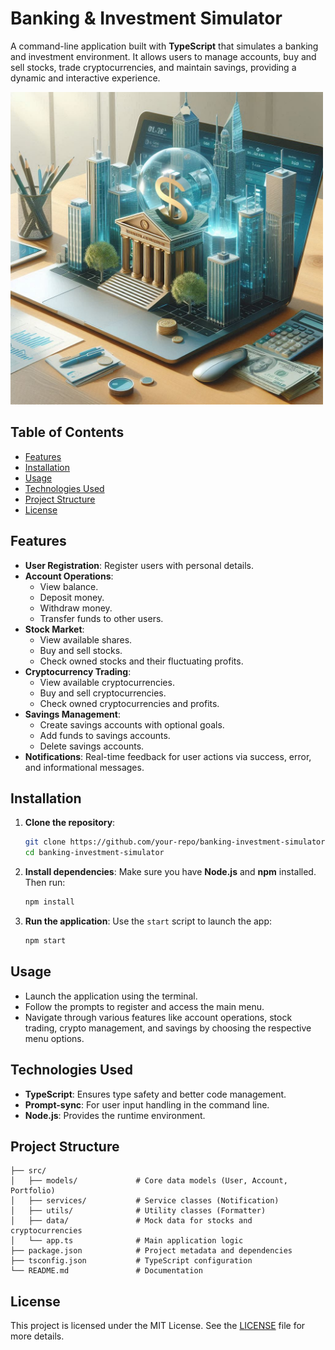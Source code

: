 # Banking & Investment Simulator

A command-line application built with **TypeScript** that simulates a banking and investment environment. It allows users to manage accounts, buy and sell stocks, trade cryptocurrencies, and maintain savings, providing a dynamic and interactive experience.

<img src="cover.png" alt="Cover" width="500" height="500">

## Table of Contents

- [Features](#features)
- [Installation](#installation)
- [Usage](#usage)
- [Technologies Used](#technologies-used)
- [Project Structure](#project-structure)
- [License](#license)

## Features

- **User Registration**: Register users with personal details.
- **Account Operations**:
  - View balance.
  - Deposit money.
  - Withdraw money.
  - Transfer funds to other users.
- **Stock Market**:
  - View available shares.
  - Buy and sell stocks.
  - Check owned stocks and their fluctuating profits.
- **Cryptocurrency Trading**:
  - View available cryptocurrencies.
  - Buy and sell cryptocurrencies.
  - Check owned cryptocurrencies and profits.
- **Savings Management**:
  - Create savings accounts with optional goals.
  - Add funds to savings accounts.
  - Delete savings accounts.
- **Notifications**: Real-time feedback for user actions via success, error, and informational messages.

## Installation

1. **Clone the repository**:

   ```bash
   git clone https://github.com/your-repo/banking-investment-simulator.git
   cd banking-investment-simulator
   ```

2. **Install dependencies**:
   Make sure you have **Node.js** and **npm** installed. Then run:

   ```bash
   npm install
   ```

3. **Run the application**:
   Use the `start` script to launch the app:
   ```bash
   npm start
   ```

## Usage

- Launch the application using the terminal.
- Follow the prompts to register and access the main menu.
- Navigate through various features like account operations, stock trading, crypto management, and savings by choosing the respective menu options.

## Technologies Used

- **TypeScript**: Ensures type safety and better code management.
- **Prompt-sync**: For user input handling in the command line.
- **Node.js**: Provides the runtime environment.

## Project Structure

```plaintext
├── src/
│   ├── models/             # Core data models (User, Account, Portfolio)
│   ├── services/           # Service classes (Notification)
│   ├── utils/              # Utility classes (Formatter)
│   ├── data/               # Mock data for stocks and cryptocurrencies
│   └── app.ts              # Main application logic
├── package.json            # Project metadata and dependencies
├── tsconfig.json           # TypeScript configuration
└── README.md               # Documentation
```

## License

This project is licensed under the MIT License. See the [LICENSE](LICENSE) file for more details.
